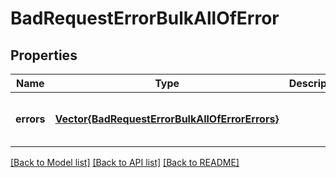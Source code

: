 # BadRequestErrorBulkAllOfError


## Properties
Name | Type | Description | Notes
------------ | ------------- | ------------- | -------------
**errors** | [**Vector{BadRequestErrorBulkAllOfErrorErrors}**](BadRequestErrorBulkAllOfErrorErrors.md) |  | [optional] [default to nothing]


[[Back to Model list]](../README.md#models) [[Back to API list]](../README.md#api-endpoints) [[Back to README]](../README.md)


